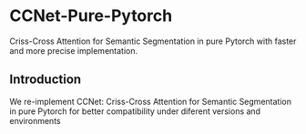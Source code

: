 # CCNet-Pure-Pytorch
Criss-Cross Attention for Semantic Segmentation in pure Pytorch with faster and more precise implementation.
## Introduction
We re-implement CCNet: Criss-Cross Attention for Semantic Segmentation in pure Pytorch for better compatibility under diferent versions and environments
